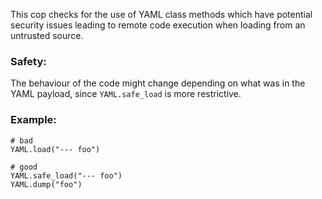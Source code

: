 This cop checks for the use of YAML class methods which have
potential security issues leading to remote code execution when
loading from an untrusted source.

### Safety:

The behaviour of the code might change depending on what was
in the YAML payload, since `YAML.safe_load` is more restrictive.

### Example:
    # bad
    YAML.load("--- foo")

    # good
    YAML.safe_load("--- foo")
    YAML.dump("foo")
